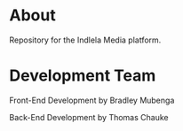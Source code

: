 <h1>About</h1>
<p>Repository for the Indlela Media platform.<p>
 
<h1>Development Team</h1>
<p>Front-End Development by Bradley Mubenga<p>
<p>Back-End Development by Thomas Chauke<p>
